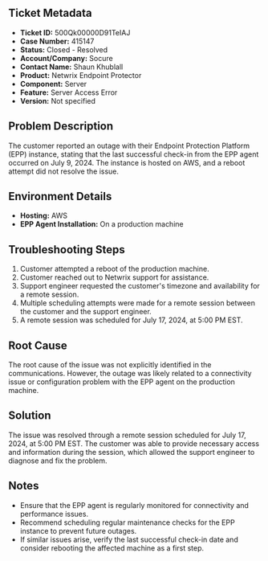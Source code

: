 ## Ticket Metadata
- **Ticket ID:** 500Qk00000D91TeIAJ
- **Case Number:** 415147
- **Status:** Closed - Resolved
- **Account/Company:** Socure
- **Contact Name:** Shaun Khublall
- **Product:** Netwrix Endpoint Protector
- **Component:** Server
- **Feature:** Server Access Error
- **Version:** Not specified

## Problem Description
The customer reported an outage with their Endpoint Protection Platform (EPP) instance, stating that the last successful check-in from the EPP agent occurred on July 9, 2024. The instance is hosted on AWS, and a reboot attempt did not resolve the issue.

## Environment Details
- **Hosting:** AWS
- **EPP Agent Installation:** On a production machine

## Troubleshooting Steps
1. Customer attempted a reboot of the production machine.
2. Customer reached out to Netwrix support for assistance.
3. Support engineer requested the customer's timezone and availability for a remote session.
4. Multiple scheduling attempts were made for a remote session between the customer and the support engineer.
5. A remote session was scheduled for July 17, 2024, at 5:00 PM EST.

## Root Cause
The root cause of the issue was not explicitly identified in the communications. However, the outage was likely related to a connectivity issue or configuration problem with the EPP agent on the production machine.

## Solution
The issue was resolved through a remote session scheduled for July 17, 2024, at 5:00 PM EST. The customer was able to provide necessary access and information during the session, which allowed the support engineer to diagnose and fix the problem.

## Notes
- Ensure that the EPP agent is regularly monitored for connectivity and performance issues.
- Recommend scheduling regular maintenance checks for the EPP instance to prevent future outages.
- If similar issues arise, verify the last successful check-in date and consider rebooting the affected machine as a first step.